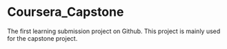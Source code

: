 # Coursera_Capstone
The first learning submission project on Github. This project is mainly used for the capstone project.
